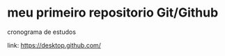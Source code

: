 #  meu primeiro repositorio Git/Github

cronograma de estudos


link: https://desktop.github.com/


